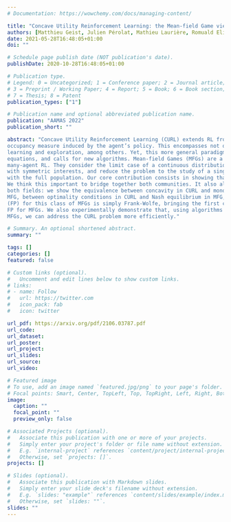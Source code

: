```yaml
---
# Documentation: https://wowchemy.com/docs/managing-content/

title: "Concave Utility Reinforcement Learning: the Mean-field Game viewpoint"
authors: [Matthieu Geist, Julien Pérolat, Mathieu Laurière, Romuald Elie, Sarah Perrin, Olivier Bachem, Rémi Munos, Olivier Pietquin]
date: 2021-05-28T16:48:05+01:00
doi: ""

# Schedule page publish date (NOT publication's date).
publishDate: 2020-10-28T16:48:05+01:00

# Publication type.
# Legend: 0 = Uncategorized; 1 = Conference paper; 2 = Journal article;
# 3 = Preprint / Working Paper; 4 = Report; 5 = Book; 6 = Book section;
# 7 = Thesis; 8 = Patent
publication_types: ["1"]

# Publication name and optional abbreviated publication name.
publication: "AAMAS 2022"
publication_short: ""

abstract: "Concave Utility Reinforcement Learning (CURL) extends RL from linear to concave utilities in the
occupancy measure induced by the agent’s policy. This encompasses not only RL but also imitation
learning and exploration, among others. Yet, this more general paradigm invalidates the classical Bellman
equations, and calls for new algorithms. Mean-field Games (MFGs) are a continuous approximation of
many-agent RL. They consider the limit case of a continuous distribution of identical agents, anonymous
with symmetric interests, and reduce the problem to the study of a single representative agent in interaction
with the full population. Our core contribution consists in showing that CURL is a subclass of MFGs.
We think this important to bridge together both communities. It also allows to shed light on aspects of
both fields: we show the equivalence between concavity in CURL and monotonicity in the associated
MFG, between optimality conditions in CURL and Nash equilibrium in MFG, or that Fictitious Play
(FP) for this class of MFGs is simply Frank-Wolfe, bringing the first convergence rate for discrete-time
FP for MFGs. We also experimentally demonstrate that, using algorithms recently introduced for solving
MFGs, we can address the CURL problem more efficiently."

# Summary. An optional shortened abstract.
summary: ""

tags: []
categories: []
featured: false

# Custom links (optional).
#   Uncomment and edit lines below to show custom links.
# links:
# - name: Follow
#   url: https://twitter.com
#   icon_pack: fab
#   icon: twitter

url_pdf: https://arxiv.org/pdf/2106.03787.pdf
url_code:
url_dataset:
url_poster:
url_project:
url_slides:
url_source:
url_video:

# Featured image
# To use, add an image named `featured.jpg/png` to your page's folder. 
# Focal points: Smart, Center, TopLeft, Top, TopRight, Left, Right, BottomLeft, Bottom, BottomRight.
image:
  caption: ""
  focal_point: ""
  preview_only: false

# Associated Projects (optional).
#   Associate this publication with one or more of your projects.
#   Simply enter your project's folder or file name without extension.
#   E.g. `internal-project` references `content/project/internal-project/index.md`.
#   Otherwise, set `projects: []`.
projects: []

# Slides (optional).
#   Associate this publication with Markdown slides.
#   Simply enter your slide deck's filename without extension.
#   E.g. `slides: "example"` references `content/slides/example/index.md`.
#   Otherwise, set `slides: ""`.
slides: ""
---
```

